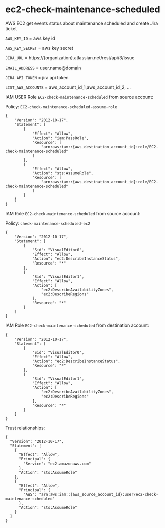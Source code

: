 # ec2-check-maintenance-scheduled
AWS EC2 get events status about maintenance scheduled and create Jira ticket

`AWS_KEY_ID` = aws key id

`AWS_KEY_SECRET` = aws key secret

`JIRA_URL` = https://{organization}.atlassian.net/rest/api/3/issue

`EMAIL_ADDRESS` = user.name@domain

`JIRA_API_TOKEN` = jira api token

`LIST_AWS_ACCOUNTS` = aws_account_id_1,aws_account_id_2, ...


IAM USER Role `EC2-check-maintenance-scheduled` from source account:

Policy: `EC2-check-maintenance-scheduled-assume-role`

```
{
    "Version": "2012-10-17",
    "Statement": [
        {
            "Effect": "Allow",
            "Action": "iam:PassRole",
            "Resource": [
                "arn:aws:iam::{aws_destination_account_id}:role/EC2-check-maintenance-scheduled"
            ]
        },
        {
            "Effect": "Allow",
            "Action": "sts:AssumeRole",
            "Resource": [
                "arn:aws:iam::{aws_destination_account_id}:role/EC2-check-maintenance-scheduled"
            ]
        }
    ]
}

```

IAM  Role `EC2-check-maintenance-scheduled` from source account:

Policy: `check-maintenance-scheduled-ec2`

```
{
    "Version": "2012-10-17",
    "Statement": [
        {
            "Sid": "VisualEditor0",
            "Effect": "Allow",
            "Action": "ec2:DescribeInstanceStatus",
            "Resource": "*"
        },
        {
            "Sid": "VisualEditor1",
            "Effect": "Allow",
            "Action": [
                "ec2:DescribeAvailabilityZones",
                "ec2:DescribeRegions"
            ],
            "Resource": "*"
        }
    ]
}
```



IAM Role `EC2-check-maintenance-scheduled` from destination account:

```
{
    "Version": "2012-10-17",
    "Statement": [
        {
            "Sid": "VisualEditor0",
            "Effect": "Allow",
            "Action": "ec2:DescribeInstanceStatus",
            "Resource": "*"
        },
        {
            "Sid": "VisualEditor1",
            "Effect": "Allow",
            "Action": [
                "ec2:DescribeAvailabilityZones",
                "ec2:DescribeRegions"
            ],
            "Resource": "*"
        }
    ]
}
```

Trust relationships:

```
{
  "Version": "2012-10-17",
  "Statement": [
    {
      "Effect": "Allow",
      "Principal": {
        "Service": "ec2.amazonaws.com"
      },
      "Action": "sts:AssumeRole"
    },
    {
      "Effect": "Allow",
      "Principal": {
        "AWS": "arn:aws:iam::{aws_source_account_id}:user/ec2-check-maintenance-scheduled"
      },
      "Action": "sts:AssumeRole"
    }
  ]
}
```